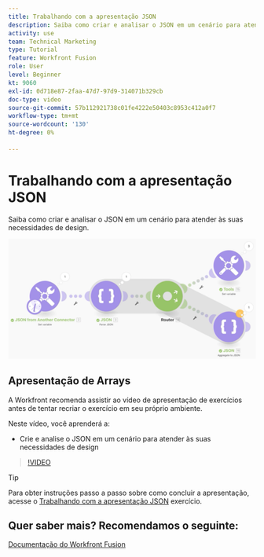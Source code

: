 ```yaml
---
title: Trabalhando com a apresentação JSON
description: Saiba como criar e analisar o JSON em um cenário para atender às suas necessidades de design em [!DNL Adobe Workfront Fusion].
activity: use
team: Technical Marketing
type: Tutorial
feature: Workfront Fusion
role: User
level: Beginner
kt: 9060
exl-id: 0d718e87-2faa-47d7-97d9-314071b329cb
doc-type: video
source-git-commit: 57b112921738c01fe4222e50403c8953c412a0f7
workflow-type: tm+mt
source-wordcount: '130'
ht-degree: 0%

---
```


# Trabalhando com a apresentação JSON

Saiba como criar e analisar o JSON em um cenário para atender às suas necessidades de design.

![Uma imagem de um cenário de Fusão](assets/final-functional-bits-and-bobs-2.png)

## Apresentação de Arrays

A Workfront recomenda assistir ao vídeo de apresentação de exercícios antes de tentar recriar o exercício em seu próprio ambiente.

Neste vídeo, você aprenderá a:

* Crie e analise o JSON em um cenário para atender às suas necessidades de design

>[!VIDEO](https://video.tv.adobe.com/v/335301/?quality=12&learn=on)

>[!TIP]
>
>Para obter instruções passo a passo sobre como concluir a apresentação, acesse o [Trabalhando com a apresentação JSON](https://experienceleague.adobe.com/docs/workfront-learn/tutorials-workfront/fusion/exercises/working-with-json.html?lang=en) exercício.


## Quer saber mais? Recomendamos o seguinte:

[Documentação do Workfront Fusion](https://experienceleague.adobe.com/docs/workfront/using/adobe-workfront-fusion/workfront-fusion-2.html?lang=en)
